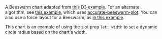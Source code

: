 A Beeswarm chart adapted from <a href="https://observablehq.com/@d3/beeswarm" rel="noreferrer" target="_blank">this D3 example</a>. For an alternate algorithm, see <a href="https://svelte.dev/repl/27aad9f9a79d44b6a2ae56f2a0dbb556?version=3.35.0" rel="noreferrer" target="_blank">this example,</a> which uses <a href="https://github.com/jtrim-ons/accurate-beeswarm-plot" rel="noreferrer" target="_blank">accurate-beeswarm-plot</a>. You can also use a force layout for a Beeswarm, as <a href="https://mhkeller.github.io/layercake-prerunes/example/BeeswarmForce" target="_blank" rel="noreferrer">in this example</a>.

This chart is an example of using the slot prop `let: width` to set a dynamic circle radius based on the chart's width.

